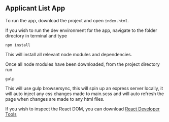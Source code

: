 ## Applicant List App

To run the app, download the project and open `index.html`.

If you wish to run the dev environment for the app, navigate to the folder directory in terminal and type
```
npm install
```
This will install all relevant node modules and dependencies.

Once all node modules have been downloaded, from the project directory run
```
gulp
```
This will use gulp browsersync, this will spin up an express server locally, it will auto inject any css changes made to main.scss and will auto refresh the page when changes are made to any html files.

If you wish to inspect the React DOM, you can download [React Developer Tools](https://facebook.github.io/react/blog/2015/09/02/new-react-developer-tools.html)